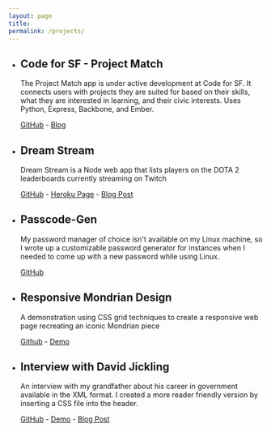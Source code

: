 ```yaml
---
layout: page
title:
permalink: /projects/
---
```


<ul class="post-list">
  <li class="project"><h2 class="project-title">Code for SF - Project Match</h2>
  <p class="project-text">The Project Match app is under active development at Code for SF. It connects users with projects they are suited for based on their skills, what they are interested in learning, and their civic interests. Uses Python, Express, Backbone, and Ember.</p>
    <div class="project-links"><a href="https://github.com/designforsf/brigade-matchmaker">GitHub</a> - <a href="https://pauljickling.github.io/2018/06/15/code-for-sf-messaging.html">Blog</a></div></li>

  <li class="project"><h2 class="project-title">Dream Stream</h2>
  <p class="project-text">Dream Stream is a Node web app that lists players on the DOTA 2 leaderboards currently streaming on Twitch</p>
  <div class="project-links"><a href="https://github.com/pauljickling/Dream-Stream">GitHub</a> - <a href="https://dreamstream.herokuapp.com">Heroku Page</a> - <a href="https://pauljickling.github.io/2017/03/29/Dream-Stream-Evaluation.html">Blog Post</a></div></li>

  <li class="project"><h2 class="project-title">Passcode-Gen</h2>
  <p class="project-text">My password manager of choice isn't available on my Linux machine, so I wrote up a customizable password generator for instances when I needed to come up with a new password while using Linux.</p>
  <div class="project-links"><a href="https://github.com/pauljickling/Passcode-Gen">GitHub</a></div></li>

  <li class="project"><h2 class="project-title">Responsive Mondrian Design</h2>
  <p class="project-text">A demonstration using CSS grid techniques to create a responsive web page recreating an iconic Mondrian piece</p>
  <div class="project-links"><a href="https://github.com/pauljickling/Mondrian-Grid-Demo">Github</a> - <a href="https://pauljickling.github.io/sites/mondrian">Demo</a></div></li>

  <li class="project"><h2 class="project-title">Interview with David Jickling</h2>
  <p class="project-text">An interview with my grandfather about his career in government available in the XML format. I created a more reader friendly version by inserting a CSS file into the header.</p>
  <div class="project-links"><a href="https://github.com/pauljickling/Interview-with-David-Jickling">GitHub</a> - <a href="https://pauljickling.github.io/sites/loc/loc.xml">Demo</a> - <a href="https://pauljickling.github.io/2017/04/02/Interview-With-David-Jickling-Evaluation.html">Blog Post</a></div></li>
